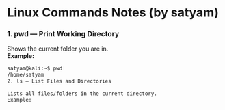 # Linux Commands Notes (by satyam)

### 1. pwd — Print Working Directory
Shows the current folder you are in.  
**Example:**
```bash
satyam@kali:~$ pwd
/home/satyam
2. ls — List Files and Directories

Lists all files/folders in the current directory.
Example:
